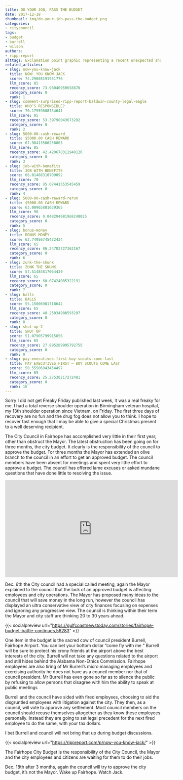 ```yaml
---
title: DO YOUR JOB, PASS THE BUDGET
date: 2017-12-18
thumbnail: img/do-your-job-pass-the-budget.png
categories:
- citycouncil
tags:
- budget
- burrell
- wilson
authors:
- ripp-report
alttags: Exclamation point graphic representing a recent unexpected shoulder surgery and recovery challenges
related_articles:
- slug: now-you-know-jack
  title: NOW! YOU KNOW JACK
  score: 74.29608191931776
  llm_score: 85
  recency_score: 73.98040959658876
  category_score: 0
  rank: 1
- slug: comment-surprised-ripp-report-baldwin-county-legal-eagle
  title: WHO’S RESPONSIBLE?
  score: 70.17959608734641
  llm_score: 85
  recency_score: 53.39798043673202
  category_score: 0
  rank: 2
- slug: 5000-00-cash-reward
  title: $5000.00 CASH REWARD
  score: 67.98413566258803
  llm_score: 85
  recency_score: 42.420678312940126
  category_score: 0
  rank: 3
- slug: job-with-benefits
  title: JOB WITH BENEFITS
  score: 66.01488310709092
  llm_score: 70
  recency_score: 85.07441553545459
  category_score: 0
  rank: 4
- slug: 5000-00-cash-reward-rerun
  title: $5000.00 CASH REWARD
  score: 63.00965881639365
  llm_score: 90
  recency_score: 0.048294081968240025
  category_score: 0
  rank: 5
- slug: bonus-money
  title: BONUS MONEY
  score: 62.74956745472434
  llm_score: 65
  recency_score: 86.24783727362167
  category_score: 0
  rank: 6
- slug: zunk-the-skunk
  title: ZUNK THE SKUNK
  score: 57.51484817064439
  llm_score: 65
  recency_score: 60.07424085322191
  category_score: 0
  rank: 7
- slug: balls
  title: BALLS
  score: 55.15006981718642
  llm_score: 65
  recency_score: 48.25034908593207
  category_score: 0
  rank: 8
- slug: shut-up-2
  title: SHUT UP
  score: 51.07905799915856
  llm_score: 65
  recency_score: 27.895289995792755
  category_score: 0
  rank: 9
- slug: pay-executives-first-boy-scouts-come-last
  title: PAY EXECUTIVES FIRST — BOY SCOUTS COME LAST
  score: 50.55506043454497
  llm_score: 65
  recency_score: 25.27530217272481
  category_score: 0
  rank: 10
---
```

Sorry I did not get Freaky Friday published last week, It was a real freaky for me. I had a total reverse shoulder operation in Birmingham veteran hospital, my 13th shoulder operation since Vietnam, on Friday. The first three days of recovery are no fun and the drug fog does not allow you to think. I hope to recover fast enough that I may be able to give a special Christmas present to a well deserving recipient.

The City Council in Fairhope has accomplished very little in their first year, other than obstruct the Mayor. The latest obstruction has been going on for three months, the city budget. It clearly is the responsibility of the council to approve the budget. For three months the Mayor has extended an olive branch to the council in an effort to get an approved budget. The council members have been absent for meetings and spent very little effort to approve a budget. The council has offered lame excuses or asked mundane questions that have done little to resolving the issue.

<iframe src="https://cdn.rippreport.com/wp-content/uploads/2017/12/ZP3XUQEj2Ag?start=5119" width="560" height="315" frameborder="0" allowfullscreen="allowfullscreen"></iframe>

Dec. 6th the City council had a special called meeting, again the Mayor explained to the council that the lack of an approved budget is affecting employees and city operations. The Mayor has proposed many ideas to the council that will save money in the long run, however the council has displayed an ultra conservative view of city finances focusing on expenses and ignoring any progressive view. The council is thinking within their term the Mayor and city staff are thinking 20 to 30 years ahead.

{{< socialpreview url="https://gulfcoastnewstoday.com/stories/fairhope-budget-battle-continues,56283" >}}

One item in the budget is the sacred cow of council president Burrell, Fairhope Airport. You can bet your bottom dollar “come fly with me “ Burrell will be sure to protect his crony friends at the airport above the best interests of the city. Burrell will not take any questions related to the airport and still hides behind the Alabama Non-Ethics Commission. Fairhope employees are also tiring of Mr Burrell’s micro managing employees and exercising authority he does not have as a council member nor that of council president. Mr Burrell has even gone so far as to silence the public by refusing to allow persons that disagree with him the ability to speak at public meetings

Burrell and the council have sided with fired employees, choosing to aid the disgruntled employees with litigation against the city. They then, as a council, will vote to approve any settlement. Most council members on the council should recuse themselves altogether as they know these employees personally. Instead they are going to set legal precedent for the next fired employee to do the same, with your tax dollars.

I bet Burrell and council will not bring that up during budget discussions.

{{< socialpreview url="https://rippreport.com/p/now-you-know-jack/" >}}

The Fairhope City Budget is the responsibility of the City Council, the Mayor and the city employees and citizens are waiting for them to do their jobs.

Dec. 18th after 3 months, again the council will try to approve the city budget, it’s not the Mayor. Wake up Fairhope. Watch Jack.
